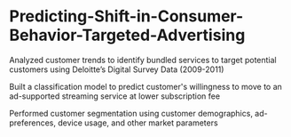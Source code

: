 # Predicting-Shift-in-Consumer-Behavior-Targeted-Advertising


Analyzed customer trends to identify bundled services to target potential customers using Deloitte’s Digital Survey Data (2009-2011)

Built a classification model to predict customer's willingness to move to an ad-supported streaming service at lower subscription fee

Performed customer segmentation using customer demographics, ad-preferences, device usage, and other market parameters
